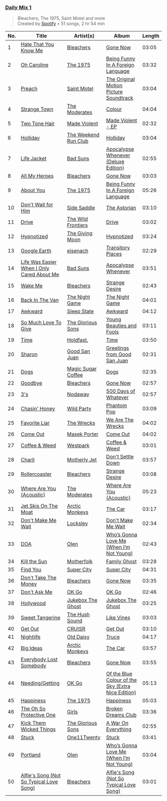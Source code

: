 ### [Daily Mix 1](https://open.spotify.com/playlist/37i9dQZF1E39Gzb56luQni)

> Bleachers, The 1975, Saint Motel and more<br>
> Created by [Spotify](https://open.spotify.com/user/spotify) • 51 songs, 2 hr 54 min

| No. | Title | Artist(s) | Album | Length |
|---|---|---|---|---|
| 1 | [Hate That You Know Me](https://open.spotify.com/track/7FqScuVJysPgwVFcepFJks) | [Bleachers](https://open.spotify.com/artist/2eam0iDomRHGBypaDQLwWI) | [Gone Now](https://open.spotify.com/album/10HKbC9lKDHGQvndGck6XJ) | 03:05 |
| 2 | [Oh Caroline](https://open.spotify.com/track/14dJexYlvd3t3XAtD1pYW1) | [The 1975](https://open.spotify.com/artist/3mIj9lX2MWuHmhNCA7LSCW) | [Being Funny In A Foreign Language](https://open.spotify.com/album/6dVCpQ7oGJD1oYs2fv1t5M) | 03:32 |
| 3 | [Preach](https://open.spotify.com/track/4wxTn03zuXvkQwNvI6oHyF) | [Saint Motel](https://open.spotify.com/artist/1dWEYMPtNmvSVaDNLgB6NV) | [The Original Motion Picture Soundtrack](https://open.spotify.com/album/5aAfgCIEc9zBKbwFO6jixe) | 03:04 |
| 4 | [Strange Town](https://open.spotify.com/track/3JjmSjijPsu3AWei1adplt) | [The Moderates](https://open.spotify.com/artist/30bcJH5kuHVu6RZckrZfFJ) | [Colour](https://open.spotify.com/album/4ai377DNpe0SuMo5qQcKK5) | 04:04 |
| 5 | [Two Tone Hair](https://open.spotify.com/track/12XPt2uE1sQdpo4kwfJqVJ) | [Made Violent](https://open.spotify.com/artist/4b9JkwX45V6jNi9rtqyqsU) | [Made Violent - EP](https://open.spotify.com/album/6HFpdR5bOcy61pLVxOyx2L) | 02:32 |
| 6 | [Holliday](https://open.spotify.com/track/1MOxwJ2t9Dx4sPozNPB86C) | [The Weekend Run Club](https://open.spotify.com/artist/5t1D0pmHVT0FmuCMAPsGqo) | [Holliday](https://open.spotify.com/album/0P8X7bkuOImFPdeQsuTjgp) | 03:04 |
| 7 | [Life Jacket](https://open.spotify.com/track/08HHiEmLf5wjIcntkYNHq7) | [Bad Suns](https://open.spotify.com/artist/0YhUSm86okLWldQVwJkLlP) | [Apocalypse Whenever (Deluxe Edition)](https://open.spotify.com/album/3IxnzadvAjs4Bt8iXMZToO) | 02:55 |
| 8 | [All My Heroes](https://open.spotify.com/track/7AyebpN2kre7LbB2aV3oRh) | [Bleachers](https://open.spotify.com/artist/2eam0iDomRHGBypaDQLwWI) | [Gone Now](https://open.spotify.com/album/10HKbC9lKDHGQvndGck6XJ) | 03:03 |
| 9 | [About You](https://open.spotify.com/track/1fDFHXcykq4iw8Gg7s5hG9) | [The 1975](https://open.spotify.com/artist/3mIj9lX2MWuHmhNCA7LSCW) | [Being Funny In A Foreign Language](https://open.spotify.com/album/6dVCpQ7oGJD1oYs2fv1t5M) | 05:26 |
| 10 | [Don't Wait for Him](https://open.spotify.com/track/40WtxnJ7ezY4FY44C3Txg7) | [Side Saddle](https://open.spotify.com/artist/4xuWl9MpICwyNQIIlsUPNT) | [The Astorian](https://open.spotify.com/album/1Dmh8UsF99xjf6JEfyYKK2) | 03:10 |
| 11 | [Drive](https://open.spotify.com/track/0xeujGRaJuomKNaRG5htma) | [The Wild Frontiers](https://open.spotify.com/artist/6MSLrBhuD58g7gSmLJ6ux7) | [Drive](https://open.spotify.com/album/2xdKwvBsXimHq6IDQxqroP) | 03:02 |
| 12 | [Hypnotized](https://open.spotify.com/track/4qWCmPncSuVb1Gy01vzVb4) | [The Giving Moon](https://open.spotify.com/artist/166duy3vH4MD26JhjhtrcE) | [Hypnotized](https://open.spotify.com/album/2xjHLQ1HmSeHePViNoy0vr) | 03:24 |
| 13 | [Google Earth](https://open.spotify.com/track/4IUXrIvqGk0XMxuXnwJo8m) | [eisenach](https://open.spotify.com/artist/0RO451V3eGOiatc3IQXtG7) | [Transitory Places](https://open.spotify.com/album/1gKHcViomHY6feWQXoSuSk) | 02:29 |
| 14 | [Life Was Easier When I Only Cared About Me](https://open.spotify.com/track/0eLXdwrMjL7kHzpob9zXli) | [Bad Suns](https://open.spotify.com/artist/0YhUSm86okLWldQVwJkLlP) | [Apocalypse Whenever](https://open.spotify.com/album/0d56QBHMTuBgehoYAZ2s25) | 03:51 |
| 15 | [Wake Me](https://open.spotify.com/track/6YArGkJUr82ehzRFa2YaRK) | [Bleachers](https://open.spotify.com/artist/2eam0iDomRHGBypaDQLwWI) | [Strange Desire](https://open.spotify.com/album/0cnNCK2xpudXjB8pzsrYy9) | 02:43 |
| 16 | [Back In The Van](https://open.spotify.com/track/3mVeFWqic9XNsaGC4JlO0e) | [The Night Game](https://open.spotify.com/artist/79QO0Xmn1dZhvaLicS2Yrs) | [The Night Game](https://open.spotify.com/album/09Ft4FmAcy8CnuNoy9JbJN) | 04:01 |
| 17 | [Awkward](https://open.spotify.com/track/0NHctaL3zukcg49qjxWPYx) | [Sleep State](https://open.spotify.com/artist/4YrER0Q2EfYJ3RqHfzlnSi) | [Awkward](https://open.spotify.com/album/00ohFnom4dFjyfNhfPoeTE) | 04:12 |
| 18 | [So Much Love To Give](https://open.spotify.com/track/0wxx3HTXvedmkKM0a19wk6) | [The Glorious Sons](https://open.spotify.com/artist/5CPxrqCStgt6AfI4fLiedH) | [Young Beauties and Fools](https://open.spotify.com/album/7bauAaXGIb5m0O5zliJKwE) | 03:11 |
| 19 | [Time](https://open.spotify.com/track/5fAOkmzYAG5Wvc47VIh4yO) | [Holdfast.](https://open.spotify.com/artist/2Swe1eLITXtY5b0xOx8AE8) | [Time](https://open.spotify.com/album/6VxGd66N8sGNwkWYQmqsDl) | 03:50 |
| 20 | [Sharon](https://open.spotify.com/track/3YcpHA5BNT66TgI1I00GfW) | [Good San Juan](https://open.spotify.com/artist/78BiITJndspCh1x7o4Kwu9) | [Greetings from Good San Juan](https://open.spotify.com/album/58V5uvKSfPs83hKvgKKlfi) | 02:31 |
| 21 | [Dogs](https://open.spotify.com/track/2zHaTtWjR0XW0PQhyp8jyp) | [Magic Sugar Coffee](https://open.spotify.com/artist/6kBauGJSM7wIsBJC3GdZ1P) | [Dogs](https://open.spotify.com/album/6zXwKG5oO0jRcNPMM1OIcN) | 02:35 |
| 22 | [Goodbye](https://open.spotify.com/track/1qo2VV6AXTYwKk7NWGzSSA) | [Bleachers](https://open.spotify.com/artist/2eam0iDomRHGBypaDQLwWI) | [Gone Now](https://open.spotify.com/album/10HKbC9lKDHGQvndGck6XJ) | 02:57 |
| 23 | [3's](https://open.spotify.com/track/7occa9VeNFOe8AKLVLiRYW) | [Nodaway](https://open.spotify.com/artist/6rqctFxBwSTjweKb3cBCCu) | [500 Days of Whatever](https://open.spotify.com/album/4tC9T2KHD3MYvaOmVB41vH) | 02:57 |
| 24 | [Chasin' Honey](https://open.spotify.com/track/0Z0iYAtKYswMYXL3kJtdO4) | [Wild Party](https://open.spotify.com/artist/48PAAxWdIDbA4WHkHjgsEv) | [Phantom Pop](https://open.spotify.com/album/1itqJ1Ss7xUhNq0XoV1Ndk) | 03:09 |
| 25 | [Favorite Liar](https://open.spotify.com/track/1scwknKtBQpreYy6MSoJqJ) | [The Wrecks](https://open.spotify.com/artist/458aS6ALc3QkzwfR5USt34) | [We Are The Wrecks](https://open.spotify.com/album/0vQRfUULb3EpObpn28YOkH) | 04:02 |
| 26 | [Come Out](https://open.spotify.com/track/3JkcPEiVQtTfS0rixsJM3e) | [Masek Porter](https://open.spotify.com/artist/2ebNEBhrMUcPdSG5P4Ovf1) | [Come Out](https://open.spotify.com/album/17wkpHFyI3L24Lyoe72UQr) | 04:02 |
| 27 | [Coffee & Weed](https://open.spotify.com/track/1rFNDIT7WmsVGzO0sHJpwM) | [Westpark](https://open.spotify.com/artist/70jQ086ZBzH4094WO1BHDb) | [Coffee & Weed](https://open.spotify.com/album/7Gnq1GHJDI9bxJOG3BQZgN) | 03:01 |
| 28 | [Charli](https://open.spotify.com/track/6LAcyrmNKsNCHZkPSyGuZO) | [Motherly Jet](https://open.spotify.com/artist/4aAB7A44Lpc5hU7VtzyW7c) | [Don't Settle Down](https://open.spotify.com/album/0yzcSKkX1WgnTCDdYL98pM) | 03:57 |
| 29 | [Rollercoaster](https://open.spotify.com/track/5L95vS64rG1YMIFm1hLjyZ) | [Bleachers](https://open.spotify.com/artist/2eam0iDomRHGBypaDQLwWI) | [Strange Desire](https://open.spotify.com/album/0cnNCK2xpudXjB8pzsrYy9) | 03:08 |
| 30 | [Where Are You (Acoustic)](https://open.spotify.com/track/7K2z0cbQ4WaJG4wb2GVuSF) | [The Moderates](https://open.spotify.com/artist/30bcJH5kuHVu6RZckrZfFJ) | [Where Are You (Acoustic)](https://open.spotify.com/album/0lbKxWKkFCuEXzM0CiORuD) | 05:23 |
| 31 | [Jet Skis On The Moat](https://open.spotify.com/track/2HReNSxrMRcJ0cYMzKAJK6) | [Arctic Monkeys](https://open.spotify.com/artist/7Ln80lUS6He07XvHI8qqHH) | [The Car](https://open.spotify.com/album/2GROf0WKoP5Er2M9RXVNNs) | 03:17 |
| 32 | [Don't Make Me Wait](https://open.spotify.com/track/0EK5kM7HsR0hx3o8VLaOWX) | [Locksley](https://open.spotify.com/artist/5RNwd3Bm5pgaERdZcBr7om) | [Don't Make Me Wait](https://open.spotify.com/album/1l66qEuanjheQAHjALmOyJ) | 02:34 |
| 33 | [DOA](https://open.spotify.com/track/4sy86utWrvEKd2w7zfnzL3) | [Olen](https://open.spotify.com/artist/0m34JtkojthW5WYugFm0e3) | [Who’s Gonna Love Me (When I’m Not Young)](https://open.spotify.com/album/75cLYF9N4P7YEPkj2U5yTL) | 02:43 |
| 34 | [Kill the Sun](https://open.spotify.com/track/34uXlhi3eN9jpO95CgeV0o) | [Motherfolk](https://open.spotify.com/artist/70fUpxdAr6t0LJw3xJmMhm) | [Family Ghost](https://open.spotify.com/album/4wOpcPLdWnzhU28kubGRXC) | 03:28 |
| 35 | [Find You](https://open.spotify.com/track/3iQR85ARBf5Z0SXXcUm3He) | [Super City ](https://open.spotify.com/artist/2I3Pl8SPFNNQMRTEYCLVwZ) | [Super City](https://open.spotify.com/album/1RPyDPKQHu9e2mBDcDg0Mu) | 04:31 |
| 36 | [Don't Take The Money](https://open.spotify.com/track/3ySU5vwQB33iGulwcUL9qQ) | [Bleachers](https://open.spotify.com/artist/2eam0iDomRHGBypaDQLwWI) | [Gone Now](https://open.spotify.com/album/10HKbC9lKDHGQvndGck6XJ) | 03:35 |
| 37 | [Don't Ask Me](https://open.spotify.com/track/7k9a8FqJc388u1qKDSEVPE) | [OK Go](https://open.spotify.com/artist/3hozsZ9hqNq7CoBGYNlFTz) | [OK Go](https://open.spotify.com/album/0pkXh1gRCwOAWbTuMdStyZ) | 02:46 |
| 38 | [Hollywood](https://open.spotify.com/track/2vnM1GudpO5GH1oOg0qgxr) | [Jukebox The Ghost](https://open.spotify.com/artist/0L8jXe7QeS9oYUoXbANmX4) | [Jukebox The Ghost](https://open.spotify.com/album/3K5jW2vkunhourPeQ3DiwV) | 03:25 |
| 39 | [Sweet Tangerine](https://open.spotify.com/track/3fMxeVaHO93ENmGJtNwpfm) | [The Hush Sound](https://open.spotify.com/artist/1RCoE2Dq19lePKhPzt9vM5) | [Like Vines](https://open.spotify.com/album/3sYfvpmvDAZLbawkDZN2fi) | 03:03 |
| 40 | [Get Out](https://open.spotify.com/track/6Gqc2lgi9IiihGzMJA8KUu) | [CRUISR](https://open.spotify.com/artist/1jNnM5dm7dzt16IocWCvJc) | [Get Out](https://open.spotify.com/album/6W6fGVVczOD3l9nvwEG0Ah) | 03:10 |
| 41 | [Nightlife](https://open.spotify.com/track/618RkOHKWNX9AL9pYStLoB) | [Old Daisy](https://open.spotify.com/artist/6hlAj6UPRPKivwn6WjMXEA) | [Truce](https://open.spotify.com/album/2H66QpJ4s04AT1wyDwPaqs) | 04:17 |
| 42 | [Big Ideas](https://open.spotify.com/track/4KPi4VNvPOfKqIp1sx19Xf) | [Arctic Monkeys](https://open.spotify.com/artist/7Ln80lUS6He07XvHI8qqHH) | [The Car](https://open.spotify.com/album/2GROf0WKoP5Er2M9RXVNNs) | 03:57 |
| 43 | [Everybody Lost Somebody](https://open.spotify.com/track/4JkOsslKrWDYYb5dcft9AH) | [Bleachers](https://open.spotify.com/artist/2eam0iDomRHGBypaDQLwWI) | [Gone Now](https://open.spotify.com/album/10HKbC9lKDHGQvndGck6XJ) | 03:55 |
| 44 | [Needing/Getting](https://open.spotify.com/track/7pVWGOYtFohvhrx3YDjjmS) | [OK Go](https://open.spotify.com/artist/3hozsZ9hqNq7CoBGYNlFTz) | [Of the Blue Colour of the Sky (Extra Nice Edition)](https://open.spotify.com/album/5TuhfXz9e8R24EL0z6oePg) | 05:13 |
| 45 | [Happiness](https://open.spotify.com/track/3G9l0CsH7HCkr0SqDE1juj) | [The 1975](https://open.spotify.com/artist/3mIj9lX2MWuHmhNCA7LSCW) | [Happiness](https://open.spotify.com/album/4KfzkkK3Gt2Ux5A2AVoTK8) | 05:03 |
| 46 | [The Oh So Protective One](https://open.spotify.com/track/1nYFQxGfbTK73Dd65mgwrh) | [Girls](https://open.spotify.com/artist/6eO95BjZhrWHREMfwC4vVN) | [Broken Dreams Club](https://open.spotify.com/album/2THlN1fU5t3TQVNh0TvbAA) | 03:36 |
| 47 | [Kick Them Wicked Things](https://open.spotify.com/track/0HvZcZLFHDP53hQkdhBOZI) | [The Glorious Sons](https://open.spotify.com/artist/5CPxrqCStgt6AfI4fLiedH) | [A War On Everything](https://open.spotify.com/album/3XI6zViavQ6b7uTwdKGeWc) | 02:55 |
| 48 | [Stuck](https://open.spotify.com/track/2XAeV1EHYkj7lpX06bX77O) | [One11Twenty](https://open.spotify.com/artist/6Q6ihEGDbwzz1GUjerKPRL) | [Stuck](https://open.spotify.com/album/2DpneitCWoyah1r2XJ8EPB) | 03:41 |
| 49 | [Portland](https://open.spotify.com/track/3TTbhb3ZgAX7a8DL6BWhDe) | [Olen](https://open.spotify.com/artist/0m34JtkojthW5WYugFm0e3) | [Who’s Gonna Love Me (When I’m Not Young)](https://open.spotify.com/album/75cLYF9N4P7YEPkj2U5yTL) | 03:04 |
| 50 | [Alfie's Song (Not So Typical Love Song)](https://open.spotify.com/track/4xYzcWOLM685vCa5AkJXe9) | [Bleachers](https://open.spotify.com/artist/2eam0iDomRHGBypaDQLwWI) | [Alfie's Song (Not So Typical Love Song)](https://open.spotify.com/album/7mxEr6CfzmRQN3c7PoAQIP) | 03:01 |
